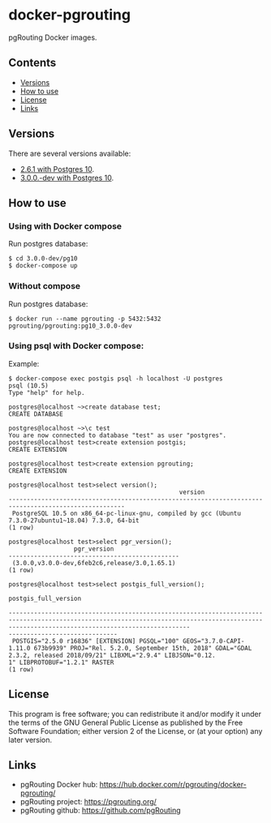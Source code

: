# docker-pgrouting

pgRouting Docker images.

## Contents
- [Versions](#versions)
- [How to use](#how-to-use)
- [License](#license)
- [Links](#links)

## Versions

There are several versions available:

- [2.6.1 with Postgres 10](2.6.1/pg10).
- [3.0.0.-dev with Postgres 10](3.0.0-dev/pg10).

## How to use

### Using with Docker compose

Run postgres database:
```
$ cd 3.0.0-dev/pg10
$ docker-compose up
```

### Without compose

Run postgres database:
```
$ docker run --name pgrouting -p 5432:5432 pgrouting/pgrouting:pg10_3.0.0-dev
```

### Using psql with Docker compose:

Example:

```
$ docker-compose exec postgis psql -h localhost -U postgres
psql (10.5)
Type "help" for help.

postgres@localhost ~>create database test;
CREATE DATABASE

postgres@localhost ~>\c test
You are now connected to database "test" as user "postgres".
postgres@localhost test>create extension postgis;
CREATE EXTENSION

postgres@localhost test>create extension pgrouting;
CREATE EXTENSION

postgres@localhost test>select version();
                                               version                                                
------------------------------------------------------------------------------------------------------
 PostgreSQL 10.5 on x86_64-pc-linux-gnu, compiled by gcc (Ubuntu 7.3.0-27ubuntu1~18.04) 7.3.0, 64-bit
(1 row)

postgres@localhost test>select pgr_version();
                  pgr_version                  
-----------------------------------------------
 (3.0.0,v3.0.0-dev,6feb2c6,release/3.0,1.65.1)
(1 row)

postgres@localhost test>select postgis_full_version();
                                                                                                    postgis_full_version                                                                      

----------------------------------------------------------------------------------------------------------------------------------------------------------------------------------------------
------------------------------
 POSTGIS="2.5.0 r16836" [EXTENSION] PGSQL="100" GEOS="3.7.0-CAPI-1.11.0 673b9939" PROJ="Rel. 5.2.0, September 15th, 2018" GDAL="GDAL 2.3.2, released 2018/09/21" LIBXML="2.9.4" LIBJSON="0.12.
1" LIBPROTOBUF="1.2.1" RASTER
(1 row)
```

## License

This program is free software; you can redistribute it and/or modify it under the terms of the GNU General Public License as published by the Free Software Foundation; either version 2 of the License, or (at your option) any later version.

## Links

- pgRouting Docker hub: https://hub.docker.com/r/pgrouting/docker-pgrouting/
- pgRouting project: https://pgrouting.org/
- pgRouting github: https://github.com/pgRouting

